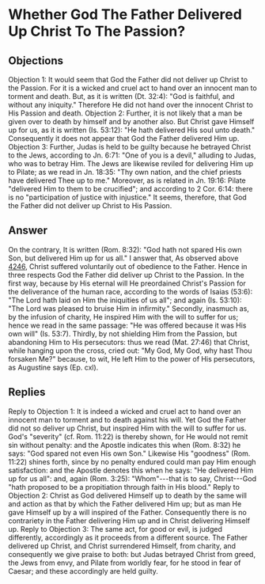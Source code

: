 # Whether God The Father Delivered Up Christ To The Passion?
## Objections
Objection 1: It would seem that God the Father did not deliver up Christ to the Passion. For it is a wicked and cruel act to hand over an innocent man to torment and death. But, as it is written (Dt. 32:4): "God is faithful, and without any iniquity." Therefore He did not hand over the innocent Christ to His Passion and death.
Objection 2: Further, it is not likely that a man be given over to death by himself and by another also. But Christ gave Himself up for us, as it is written (Is. 53:12): "He hath delivered His soul unto death." Consequently it does not appear that God the Father delivered Him up.
Objection 3: Further, Judas is held to be guilty because he betrayed Christ to the Jews, according to Jn. 6:71: "One of you is a devil," alluding to Judas, who was to betray Him. The Jews are likewise reviled for delivering Him up to Pilate; as we read in Jn. 18:35: "Thy own nation, and the chief priests have delivered Thee up to me." Moreover, as is related in Jn. 19:16: Pilate "delivered Him to them to be crucified"; and according to 2 Cor. 6:14: there is no "participation of justice with injustice." It seems, therefore, that God the Father did not deliver up Christ to His Passion.
## Answer
On the contrary, It is written (Rom. 8:32): "God hath not spared His own Son, but delivered Him up for us all."
I answer that, As observed above [4246](A[2]), Christ suffered voluntarily out of obedience to the Father. Hence in three respects God the Father did deliver up Christ to the Passion. In the first way, because by His eternal will He preordained Christ's Passion for the deliverance of the human race, according to the words of Isaias (53:6): "The Lord hath laid on Him the iniquities of us all"; and again (Is. 53:10): "The Lord was pleased to bruise Him in infirmity." Secondly, inasmuch as, by the infusion of charity, He inspired Him with the will to suffer for us; hence we read in the same passage: "He was offered because it was His own will" (Is. 53:7). Thirdly, by not shielding Him from the Passion, but abandoning Him to His persecutors: thus we read (Mat. 27:46) that Christ, while hanging upon the cross, cried out: "My God, My God, why hast Thou forsaken Me?" because, to wit, He left Him to the power of His persecutors, as Augustine says (Ep. cxl).
## Replies
Reply to Objection 1: It is indeed a wicked and cruel act to hand over an innocent man to torment and to death against his will. Yet God the Father did not so deliver up Christ, but inspired Him with the will to suffer for us. God's "severity" (cf. Rom. 11:22) is thereby shown, for He would not remit sin without penalty: and the Apostle indicates this when (Rom. 8:32) he says: "God spared not even His own Son." Likewise His "goodness" (Rom. 11:22) shines forth, since by no penalty endured could man pay Him enough satisfaction: and the Apostle denotes this when he says: "He delivered Him up for us all": and, again (Rom. 3:25): "Whom"---that is to say, Christ---God "hath proposed to be a propitiation through faith in His blood."
Reply to Objection 2: Christ as God delivered Himself up to death by the same will and action as that by which the Father delivered Him up; but as man He gave Himself up by a will inspired of the Father. Consequently there is no contrariety in the Father delivering Him up and in Christ delivering Himself up.
Reply to Objection 3: The same act, for good or evil, is judged differently, accordingly as it proceeds from a different source. The Father delivered up Christ, and Christ surrendered Himself, from charity, and consequently we give praise to both: but Judas betrayed Christ from greed, the Jews from envy, and Pilate from worldly fear, for he stood in fear of Caesar; and these accordingly are held guilty.